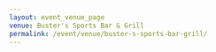 ```yaml
---
layout: event_venue_page
venue: Buster's Sports Bar & Grill
permalink: /event/venue/buster-s-sports-bar-grill/
---
```


